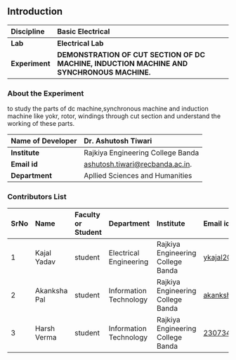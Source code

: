 ## Introduction


<b>Discipline | <b> Basic Electrical
:--|:--|
<b> Lab | <b> Electrical Lab
<b> Experiment|     <b> DEMONSTRATION OF CUT SECTION OF DC MACHINE, INDUCTION MACHINE AND SYNCHRONOUS MACHINE.

### About the Experiment 
to study the parts of dc machine,synchronous machine and induction machine like yokr, rotor, windings through cut section and understand the working of these parts.

<b>Name of Developer | <b> Dr. Ashutosh Tiwari 
:--|:--|
<b> Institute | Rajkiya Engineering College Banda <b> 
<b> Email id|  ashutosh.tiwari@recbanda.ac.in.  <b>  
<b> Department | Apllied Sciences and Humanities  

### Contributors List

SrNo | Name | Faculty or Student | Department| Institute | Email id
:--|:--|:--|:--|:--|:--|
1 | Kajal Yadav | student | Electrical Engineering | Rajkiya Engineering College Banda | ykajal2002@gmail.com
2 | Akanksha Pal | student | Information Technology | Rajkiya Engineering College Banda | akanksha.r.pal@gmail.com
3 | Harsh Verma | student | Information Technology | Rajkiya Engineering College Banda | 2307340200024@recbanda.ac.in
